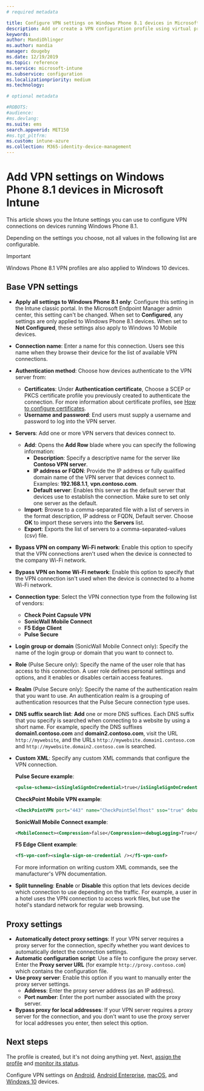 ```yaml
---
# required metadata

title: Configure VPN settings on Windows Phone 8.1 devices in Microsoft Intune - Azure | Microsoft Docs
description: Add or create a VPN configuration profile using virtual private network (VPN) configuration settings, including the connection details, and the proxy settings to include IP or FQDN address, and TCP port in Microsoft Intune on devices running Windows Phone 8.1.
keywords:
author: MandiOhlinger
ms.author: mandia
manager: dougeby
ms.date: 12/19/2019
ms.topic: reference
ms.service: microsoft-intune
ms.subservice: configuration
ms.localizationpriority: medium
ms.technology:

# optional metadata

#ROBOTS:
#audience:
#ms.devlang:
ms.suite: ems
search.appverid: MET150
#ms.tgt_pltfrm:
ms.custom: intune-azure
ms.collection: M365-identity-device-management
---
```


# Add VPN settings on Windows Phone 8.1 devices in Microsoft Intune



This article shows you the Intune settings you can use to configure VPN connections on devices running Windows Phone 8.1. 

Depending on the settings you choose, not all values in the following list are configurable.

>[!IMPORTANT]
>Windows Phone 8.1 VPN profiles are also applied to Windows 10 devices.

## Base VPN settings

- **Apply all settings to Windows Phone 8.1 only**: Configure this setting in the Intune classic portal. In the Microsoft Endpoint Manager admin center, this setting can't be changed. When set to **Configured**, any settings are only applied to Windows Phone 8.1 devices. When set to **Not Configured**, these settings also apply to Windows 10 Mobile devices.
- **Connection name**: Enter a name for this connection. Users see this name when they browse their device for the list of available VPN connections.
- **Authentication method**: Choose how devices authenticate to the VPN server from:
  - **Certificates**: Under **Authentication certificate**, Choose a SCEP or PKCS certificate profile you previously created to authenticate the connection. For more information about certificate profiles, see [How to configure certificates](../protect/certificates-configure.md).
  - **Username and password**: End users must supply a username and password to log into the VPN server.
- **Servers**: Add one or more VPN servers that devices connect to.
  - **Add**: Opens the **Add Row** blade where you can specify the following information:
    - **Description**: Specify a descriptive name for the server like **Contoso VPN server**.
    - **IP address or FQDN**: Provide the IP address or fully qualified domain name of the VPN server that devices connect to. Examples: **192.168.1.1**, **vpn.contoso.com**.
    - **Default server**: Enables this server as the default server that devices use to establish the connection. Make sure to set only one server as the default.
  - **Import**: Browse to a comma-separated file with a list of servers in the format description, IP address or FQDN, Default server. Choose **OK** to import these servers into the **Servers** list.
  - **Export**: Exports the list of servers to a comma-separated-values (csv) file.

- **Bypass VPN on company Wi-Fi network**: Enable this option to specify that the VPN connections aren't used when the device is connected to the company Wi-Fi network.
- **Bypass VPN on home Wi-Fi network**: Enable this option to specify that the VPN connection isn't used when the device is connected to a home Wi-Fi network.

- **Connection type**: Select the VPN connection type from the following list of vendors:
  - **Check Point Capsule VPN**
  - **SonicWall Mobile Connect**
  - **F5 Edge Client**
  - **Pulse Secure**

- **Login group or domain** (SonicWall Mobile Connect only): Specify the name of the login group or domain that you want to connect to.
- **Role** (Pulse Secure only): Specify the name of the user role that has access to this connection. A user role defines personal settings and options, and it enables or disables certain access features.
- **Realm** (Pulse Secure only): Specify the name of the authentication realm that you want to use. An authentication realm is a grouping of authentication resources that the Pulse Secure connection type uses.

- **DNS suffix search list**: **Add** one or more DNS suffices. Each DNS suffix that you specify is searched when connecting to a website by using a short name. For example, specify the DNS suffixes **domain1.contoso.com** and **domain2.contoso.com**, visit the URL `http://mywebsite`, and the URLs `http://mywebsite.domain1.contoso.com` and `http://mywebsite.domain2.contoso.com` is searched.

- **Custom XML**: Specify any custom XML commands that configure the VPN connection.

  **Pulse Secure example**:

  ```xml
  <pulse-schema><isSingleSignOnCredential>true</isSingleSignOnCredential></pulse-schema>
  ```

  **CheckPoint Mobile VPN example**:

  ```xml
  <CheckPointVPN port="443" name="CheckPointSelfhost" sso="true" debug="3" />
  ```

  **SonicWall Mobile Connect example**:

  ```xml
  <MobileConnect><Compression>false</Compression><debugLogging>True</debugLogging><packetCapture>False</packetCapture></MobileConnect>
  ```

  **F5 Edge Client example**:

  ```xml
  <f5-vpn-conf><single-sign-on-credential /></f5-vpn-conf>
  ```

  For more information on writing custom XML commands, see the manufacturer's VPN documentation.

- **Split tunneling**: **Enable** or **Disable** this option that lets devices decide which connection to use depending on the traffic. For example, a user in a hotel uses the VPN connection to access work files, but use the hotel's standard network for regular web browsing.

## Proxy settings

- **Automatically detect proxy settings**: If your VPN server requires a proxy server for the connection, specify whether you want devices to automatically detect the connection settings.
- **Automatic configuration script**: Use a file to configure the proxy server. Enter the **Proxy server URL** (for example `http://proxy.contoso.com`) which contains the configuration file.
- **Use proxy server**: Enable this option if you want to manually enter the proxy server settings.
  - **Address**: Enter the proxy server address (as an IP address).
  - **Port number**: Enter the port number associated with the proxy server.
- **Bypass proxy for local addresses**: If your VPN server requires a proxy server for the connection, and you don't want to use the proxy server for local addresses you enter, then select this option.

## Next steps

The profile is created, but it's not doing anything yet. Next, [assign the profile](device-profile-assign.md) and [monitor its status](device-profile-monitor.md).

Configure VPN settings on [Android](vpn-settings-android.md), [Android Enterprise](vpn-settings-android-enterprise.md), [macOS](vpn-settings-macos.md), and [Windows 10](vpn-settings-windows-10.md) devices.
